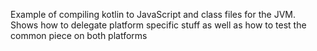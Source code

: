 Example of compiling kotlin to JavaScript and class files for the JVM. Shows how to delegate platform specific stuff as well as how to test the common piece on both platforms
